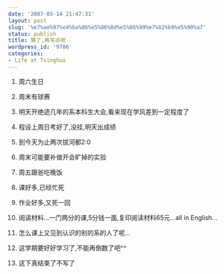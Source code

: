 ```yaml
---
date: '2007-03-14 21:47:31'
layout: post
slug: '%e7%ae%97%e4%ba%86%e5%86%8d%e5%86%99%e7%82%b9%e5%90%a7'
status: publish
title: 算了,再写点吧
wordpress_id: '9786'
categories:
- Life at Tsinghua
---
```




  1. 周六生日

  2. 周末有球赛

  3. 明天开绝迹几年的系本科生大会,看来现在学风差到一定程度了

  4. 程设上周日考好了,没挂,明天出成绩

  5. 到今天为止两次拔河都2:0

  6. 周末可能要补做开会旷掉的实验

  7. 周五跟爸吃晚饭

  8. 课好多,已经忙死

  9. 作业好多,又死一回

  10. 阅读材料...一门两分的课,5分钱一面,复印阅读材料65元...all in English...

  11. 怎么课上又见到认识的别的系的人了呢...

  12. 这学期要好好学习了,不能再倒数了吧^^

  13. 这下真结束了不写了
